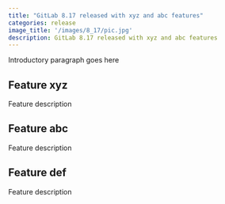 ```yaml
---
title: "GitLab 8.17 released with xyz and abc features"
categories: release
image_title: '/images/8_17/pic.jpg'
description: GitLab 8.17 released with xyz and abc features
---
```


Introductory paragraph goes here

<!--more-->

## Feature xyz

Feature description


## Feature abc

Feature description


## Feature def

Feature description